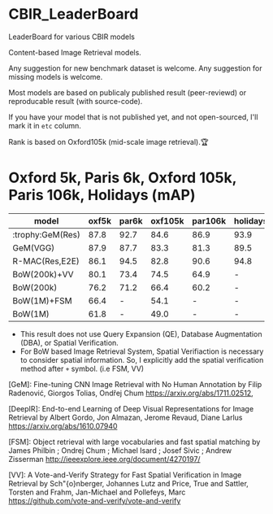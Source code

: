 # CBIR_LeaderBoard
LeaderBoard for various CBIR models

Content-based Image Retrieval models.

Any suggestion for new benchmark dataset is welcome. 
Any suggestion for missing models is welcome. 

Most models are based on publicaly published result (peer-reviewd) or reproducable result (with source-code). 

If you have your model that is not published yet, and not open-sourced, I'll mark it in `etc` column.

Rank is based on Oxford105k (mid-scale image retrieval).:trophy:

# Oxford 5k, Paris 6k, Oxford 105k, Paris 106k, Holidays (mAP)

<table class="blueTable">
<thead>
<tr>
<th>model</th>
<th>oxf5k</th>
<th>par6k</th>
<th>oxf105k</th>
<th>par106k</th>
<th>holidays</th>
<th>yymm</th>
<th>ref</th>
<th>etc</th>
</tr>
</thead>
<tbody>
  

<tr>
<td>:trophy:GeM(Res)</td>
<td>87.8</td>
<td>92.7</td>
<td>84.6</td>
<td>86.9</td>
<td>93.9</td>
<td>17.11</td>
<td>[GeM]</td>
<td>&nbsp;</td>
</tr>

<tr>
<td>GeM(VGG)</td>
<td>87.9</td>
<td>87.7</td>
<td>83.3</td>
<td>81.3</td>
<td>89.5</td>
<td>17.11</td>
<td>[GeM]</td>
<td>&nbsp;</td>
</tr>


<tr>  
<td>R-MAC(Res,E2E)</td>
<td>86.1</td>
<td>94.5</td>
<td>82.8</td>
<td>90.6</td>
<td>94.8</td>
<td>16.10</td>
<td>[DeepIR]</td>
<td>&nbsp;</td>
</tr>

<td>BoW(200k)+VV</td>
<td>80.1</td>
<td>73.4</td>
<td>74.5</td>
<td>64.9</td>
<td>-</td>
<td>16.xx</td>
<td>[VV]</td>
<td>&nbsp;</td>
</tr>

<td>BoW(200k)</td>
<td>76.2</td>
<td>71.2</td>
<td>66.4</td>
<td>60.2</td>
<td>-</td>
<td>16.xx</td>
<td>[VV]</td>
<td>&nbsp;</td>
</tr>

<td>BoW(1M)+FSM</td>
<td>66.4</td>
<td>-</td>
<td>54.1</td>
<td>-</td>
<td>-</td>
<td>07.xx</td>
<td>[FSM]</td>
<td>&nbsp;</td>
</tr>


<td>BoW(1M)</td>
<td>61.8</td>
<td>-</td>
<td>49.0</td>
<td>-</td>
<td>-</td>
<td>07.xx</td>
<td>[FSM]</td>
<td>&nbsp;</td>
</tr>

</tbody>
</table>

* This result does not use Query Expansion (QE), Database Augmentation (DBA), or Spatial Verification.
* For BoW based Image Retrieval System, Spatial Verifiaction is necessary to consider spatial information. So, I explicitly add the spatial verification method after `+` symbol. (i.e FSM, VV)


[GeM]: Fine-tuning CNN Image Retrieval with No Human Annotation by Filip Radenović, Giorgos Tolias, Ondřej Chum https://arxiv.org/abs/1711.02512, 

[DeepIR]: End-to-end Learning of Deep Visual Representations for Image Retrieval
 by Albert Gordo, Jon Almazan, Jerome Revaud, Diane Larlus https://arxiv.org/abs/1610.07940

[FSM]: Object retrieval with large vocabularies and fast spatial matching by  James Philbin ;  Ondrej Chum ;  Michael Isard ;  Josef Sivic ;  Andrew Zisserman http://ieeexplore.ieee.org/document/4270197/

[VV]: A Vote-and-Verify Strategy for Fast Spatial Verification in Image Retrieval by Sch\"{o}nberger, Johannes Lutz and Price, True and Sattler, Torsten and Frahm, Jan-Michael and Pollefeys, Marc https://github.com/vote-and-verify/vote-and-verify
